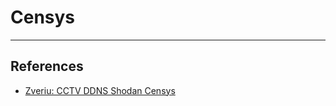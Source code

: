 # Censys

---
## References

- [Zveriu: CCTV DDNS Shodan Censys](https://github.com/zveriu/cctv-ddns-shodan-censys)